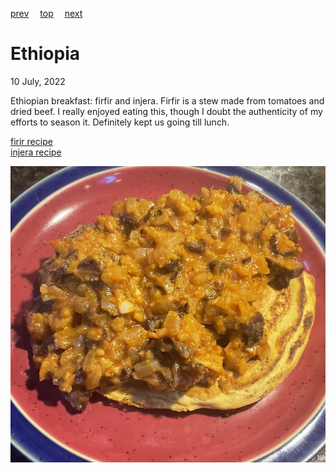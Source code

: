 [prev](eswatini.md)&emsp;
[top](../index.md)&emsp;
[next](../f/fiji.md)
# Ethiopia
10 July, 2022


Ethiopian breakfast: firfir and injera. Firfir is a stew made from
tomatoes and dried beef. I really enjoyed eating this, though I doubt
the authenticity of my efforts to season it. Definitely kept us going
till lunch.

[firir recipe](https://www.allrecipes.com/recipe/254856/ethiopian-firfir-with-dried-beef-quanta-firfir/)<br>
[injera recipe](https://marcussamuelsson.com/recipe/injera)

![breakfast](images/ethiopia.jpeg)
